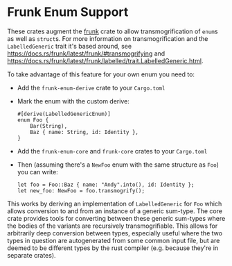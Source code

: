 # Frunk Enum Support

These crates augment the [frunk](https://docs.rs/frunk/latest/frunk/) crate to allow transmogrification of `enum`s as well as `struct`s.  For more information on transmogrification and the `LabelledGeneric` trait it's based around, see https://docs.rs/frunk/latest/frunk/#transmogrifying and https://docs.rs/frunk/latest/frunk/labelled/trait.LabelledGeneric.html.

To take advantage of this feature for your own enum you need to:

* Add the `frunk-enum-derive` crate to your `Cargo.toml`
* Mark the enum with the custom derive:

    ```
    #[derive(LabelledGenericEnum)]
    enum Foo {
        Bar(String),
        Baz { name: String, id: Identity },
    }
    ```
* Add the `frunk-enum-core` and `frunk-core` crates to your `Cargo.toml`
* Then (assuming there's a `NewFoo` enum with the same structure as `Foo`) you can write:

    ```
    let foo = Foo::Baz { name: "Andy".into(), id: Identity };
    let new_foo: NewFoo = foo.transmogrify();
    ```

This works by deriving an implementation of `LabelledGeneric` for `Foo` which allows conversion to and from an instance of a generic sum-type.  The core crate provides tools for converting between these generic sum-types where the bodies of the variants are recursively transmogrifiable.  This allows for arbitrarily deep conversion between types, especially useful where the two types in question are autogenerated from some common input file, but are deemed to be different types by the rust compiler (e.g. because they're in separate crates).
